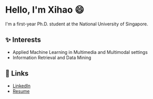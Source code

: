 # Hello, I'm Xihao 😄

I'm a first-year Ph.D. student at the National University of Singapore.

## ✨ Interests

- Applied Machine Learning in Multimedia and Multimodal settings
- Information Retrieval and Data Mining

## 🔗 Links

- [LinkedIn](https://www.linkedin.com/in/xihaochen)
- [Resume](xihao_resume.pdf)

<!--
**howtoosee/howtoosee** is a ✨ _special_ ✨ repository because its `README.md` (this file) appears on your GitHub profile.

Here are some ideas to get you started:

- 🔭 I’m currently working on ...
- 🌱 I’m currently learning ...
- 👯 I’m looking to collaborate on ...
- 🤔 I’m looking for help with ...
- 💬 Ask me about ...
- 📫 How to reach me: ...
- 😄 Pronouns: ...
- ⚡ Fun fact: ...
-->
